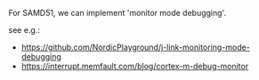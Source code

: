 

For SAMD51, we can implement 'monitor mode debugging'.

see e.g.:
* https://github.com/NordicPlayground/j-link-monitoring-mode-debugging
* https://interrupt.memfault.com/blog/cortex-m-debug-monitor

